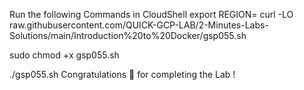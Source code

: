 Run the following Commands in CloudShell
export REGION=
curl -LO raw.githubusercontent.com/QUICK-GCP-LAB/2-Minutes-Labs-Solutions/main/Introduction%20to%20Docker/gsp055.sh

sudo chmod +x gsp055.sh

./gsp055.sh
Congratulations 🎉 for completing the Lab !